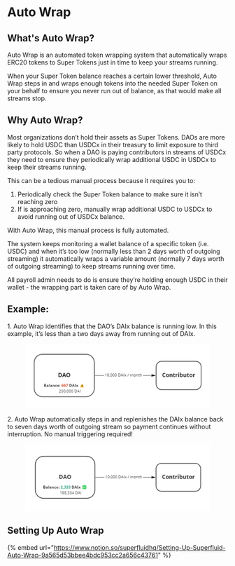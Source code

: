 # Auto Wrap

## **What's Auto Wrap?**

Auto Wrap is an automated token wrapping system that automatically wraps ERC20 tokens to Super Tokens just in time to keep your streams running.

When your Super Token balance reaches a certain lower threshold, Auto Wrap steps in and wraps enough tokens into the needed Super Token on your behalf to ensure you never run out of balance, as that would make all streams stop.

## **Why Auto Wrap?**

Most organizations don’t hold their assets as Super Tokens. DAOs are more likely to hold USDC than USDCx in their treasury to limit exposure to third party protocols. So when a DAO is paying contributors in streams of USDCx they need to ensure they periodically wrap additional USDC in USDCx to keep their streams running.

This can be a tedious manual process because it requires you to:

1. Periodically check the Super Token balance to make sure it isn’t reaching zero
2. If is approaching zero, manually wrap additional USDC to USDCx to avoid running out of USDCx balance.

With Auto Wrap, this manual process is fully automated.

The system keeps monitoring a wallet balance of a specific token (i.e. USDC) and when it’s too low (normally less than 2 days worth of outgoing streaming) it automatically wraps a variable amount (normally 7 days worth of outgoing streaming) to keep streams running over time.&#x20;

All payroll admin needs to do is ensure they’re holding enough USDC in their wallet - the wrapping part is taken care of by Auto Wrap.

## **Example:**

1\.  Auto Wrap identifies that the DAO’s DAIx balance is running low. In this example, it’s less than a two days away from running out of DAIx.

<figure><img src="../../../.gitbook/assets/image (10).png" alt=""><figcaption></figcaption></figure>

2\.  Auto Wrap automatically steps in and replenishes the DAIx balance back to seven days worth of outgoing stream so payment continues without interruption. No manual triggering required!

<figure><img src="../../../.gitbook/assets/image (6).png" alt=""><figcaption></figcaption></figure>

## Setting Up Auto Wrap

{% embed url="https://www.notion.so/superfluidhq/Setting-Up-Superfluid-Auto-Wrap-9a565d53bbee4bdc953cc2a656c43761" %}

